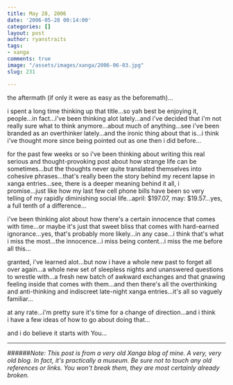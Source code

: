 ```yaml
---
title: May 28, 2006
date: '2006-05-28 00:14:00'
categories: []
layout: post
author: ryanstraits
tags:
- xanga
comments: true
image: "/assets/images/xanga/2006-06-03.jpg"
slug: 231

---
```

the aftermath (if only it were as easy as the beforemath)...

<!-- break -->

i spent a long time thinking up that title...so yah best be enjoying it, people...in fact...i've been thinking alot lately...and i've decided that i'm not really sure what to think anymore...about much of anything...see i've been branded as an overthinker lately...and the ironic thing about that is...i think i've thought more since being pointed out as one then i did before...

for the past few weeks or so i've been thinking about writing this real serious and thought-provoking post about how strange life can be sometimes...but the thoughts never quite translated themselves into cohesive phrases...that's really been the story behind my recent lapse in xanga entries...see, there is a deeper meaning behind it all, i promise...just like how my last few cell phone bills have been so very telling of my rapidly diminishing social life...april: $197.07, may: $19.57...yes, a full tenth of a difference...

i've been thinking alot about how there's a certain innocence that comes with time...or maybe it's just that sweet bliss that comes with hard-earned ignorance...yes, that's probably more likely...in any case...i think that's what i miss the most...the innocence...i miss being content...i miss the me before all this...

granted, i've learned alot...but now i have a whole new past to forget all over again...a whole new set of sleepless nights and unanswered questions to wrestle with...a fresh new batch of awkward exchanges and that gnawing feeling inside that comes with them...and then there's all the overthinking and anti-thinking and indiscreet late-night xanga entries...it's all so vaguely familiar...

at any rate...i'm pretty sure it's time for a change of direction...and i think i have a few ideas of how to go about doing that...

and i do believe it starts with You...

---

######*Note: This post is from a very old Xanga blog of mine. A very, very old blog. In fact, it's practically a museum. Be sure not to touch any old references or links. You won't break them, they are most certainly already broken.*
